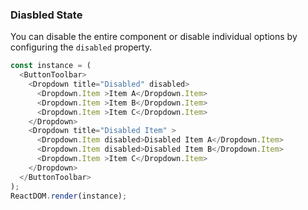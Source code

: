 ### Diasbled State

You can disable the entire component or disable individual options by configuring the `disabled` property.

<!--start-code-->
```js
const instance = (
  <ButtonToolbar>
    <Dropdown title="Disabled" disabled>
      <Dropdown.Item >Item A</Dropdown.Item>
      <Dropdown.Item >Item B</Dropdown.Item>
      <Dropdown.Item >Item C</Dropdown.Item>
    </Dropdown>
    <Dropdown title="Disabled Item" >
      <Dropdown.Item disabled>Disabled Item A</Dropdown.Item>
      <Dropdown.Item disabled>Disabled Item B</Dropdown.Item>
      <Dropdown.Item >Item C</Dropdown.Item>
    </Dropdown>
  </ButtonToolbar>
);
ReactDOM.render(instance);
```
<!--end-code-->

